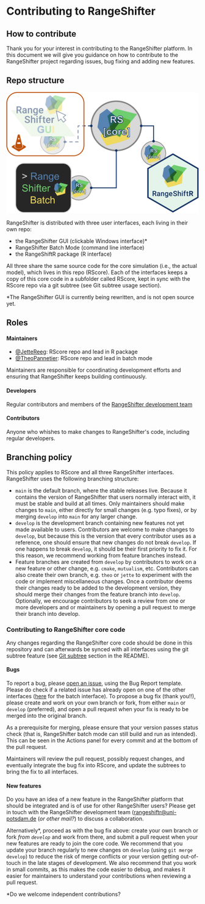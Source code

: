 # Contributing to RangeShifter

## How to contribute

Thank you for your interest in contributing to the RangeShifter platform. 
In this document we will give you guidance on how to contribute to the RangeShifter project regarding issues, bug fixing and adding new features.

## Repo structure

![](https://github.com/RangeShifter/RScore/blob/development-guidelines/RS_repos.png)

RangeShifter is distributed with three user interfaces, each living in their own repo:

- the RangeShifter GUI (clickable Windows interface)*
- RangeShifter Batch Mode (command line interface)
- the RangeShiftR package (R interface)

All three share the same source code for the core simulation (i.e., the actual model), which lives in this repo (RScore). Each of the interfaces keeps a copy of this core code in a subfolder called RScore, kept in sync with the RScore repo via a git subtree (see Git subtree usage section).

*The RangeShifter GUI is currently being rewritten, and is not open source yet.

## Roles

#### Maintainers

- [@JetteReeg](https://github.com/JetteReeg): RScore repo and lead in R package
- [@TheoPannetier](https://github.com/TheoPannetier): RScore repo and lead in batch mode

Maintainers are responsible for coordinating development efforts and ensuring that RangeShifter keeps building continuously.

#### Developers

Regular contributors and members of the [RangeShifter development team](https://github.com/orgs/RangeShifter/people)

#### Contributors

Anyone who whishes to make changes to RangeShifter's code, including regular developers.

## Branching policy

This policy applies to RScore and all three RangeShifter interfaces.
RangeShifter uses the following branching structure:

- `main` is the default branch, where the stable releases live. Because it contains the version of RangeShifter that users normally interact with, it must be stable and build at all times.
Only maintainers should make changes to `main`, either directly for small changes (e.g. typo fixes), or by merging `develop` into `main` for any larger change.
- `develop` is the development branch containing new features not yet made available to users.
Contributors are welcome to make changes to `develop`, but because this is the version that every contributor uses as a reference, one should ensure that new changes do not break `develop`.
If one happens to break `develop`, it should be their first priority to fix it.
For this reason, we recommend working from feature branches instead.
- Feature branches are created from `develop` by contributors to work on a new feature or other change, e.g. `cmake`, `mutualism`, etc. 
Contributors can also create their own branch, e.g. `theo` or `jette` to experiment with the code or implement miscellaneous changes.
Once a contributor deems their changes ready to be added to the development version, they should merge their changes from the feature branch into `develop`.
Optionally, we encourage contributors to seek a review from one or more developers and or maintainers by opening a pull request to merge their branch into develop.

### Contributing to RangeShifter core code

Any changes regarding the RangeShifter core code should be done in this repository and can afterwards be synced with all interfaces using the git subtree feature (see [Git subtree](https://github.com/RangeShifter/RScore/tree/development-guidelines#usage-git-subtrees) section in the README).

#### Bugs

To report a bug, please [open an issue](https://github.com/RangeShifter/RangeShiftR-package-dev/issues/new), using the Bug Report template. 
Please do check if a related issue has already open on one of the other interfaces ([here](https://github.com/RangeShifter/RangeShifter_batch/issues) for the batch interface).
To propose a bug fix (thank you!!), please create and work on your own branch or fork, from either `main` or `develop` (preferred), and open a pull request when your fix is ready to be merged into the original branch.

As a prerequisite for merging, please ensure that your version passes status check (that is, RangeShifter batch mode can still build and run as intended).
This can be seen in the Actions panel for every commit and at the bottom of the pull request.

Maintainers will review the pull request, possibly request changes, and eventually integrate the bug fix into RScore, and update the subtrees to bring the fix to all interfaces.

#### New features

Do you have an idea of a new feature in the RangeShifter platform that should be integrated and is of use for other RangeShifter users? 
Please get in touch with the RangeShifter development team ([rangeshiftr@uni-potsdam.de](mailto:rangeshiftr@uni-potsdam.de) (*or other mail?*) to discuss a collaboration.

Alternatively*, proceed as with the bug fix above: create your own branch or fork *from `develop`* and work from there, and submit a pull request when your new features are ready to join the core code. 
We recommend that you update your branch regularly to new changes on `develop` (using `git merge develop`) to reduce the risk of merge conflicts or your version getting out-of-touch in the late stages of development.
We also recommend that you work in small commits, as this makes the code easier to debug, and makes it easier for maintainers to understand your contributions when reviewing a pull request.

*Do we welcome independent contributions?

